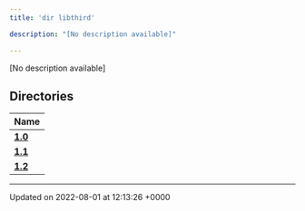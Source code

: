 ```yaml
---
title: 'dir libthird'

description: "[No description available]"

---
```







[No description available]

## Directories

| Name           |
| -------------- |
| **[1.0](/documentation/code/files/dir_8f73f5946d66c349bdd8f7018e5320bf/#dir-1.0)**  |
| **[1.1](/documentation/code/files/dir_a845c478c438a6141c8d029c79108bfd/#dir-1.1)**  |
| **[1.2](/documentation/code/files/dir_7f992b9dc14fc5ffaba8620ee097a6ff/#dir-1.2)**  |






-------------------------------

Updated on 2022-08-01 at 12:13:26 +0000
